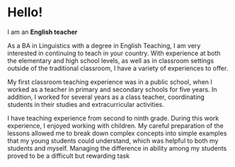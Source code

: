 # Hello!
I am an **English teacher**

As a BA in Linguistics with a degree in English Teaching, I am very interested in continuing to teach in your country. With experience at both the elementary and high school levels, as well as in classroom settings outside of the traditional classroom, I have a variety of experiences to offer.

My first classroom teaching experience was in a public school, when I worked as a teacher in primary and secondary schools for five years. In addition, I worked for several years as a class teacher, coordinating students in their studies and extracurricular activities.

I have teaching experience from second to ninth grade. During this work experience, I enjoyed working with children. My careful preparation of the lessons allowed me to break down complex concepts into simple examples that my young students could understand, which was helpful to both my students and myself. Managing the difference in ability among my students proved to be a difficult but rewarding task
